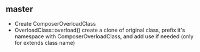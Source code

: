 master
------

- Create ComposerOverloadClass
- OverloadClass::overload() create a clone of original class, prefix it's namespace with ComposerOverloadClass, and add use if needed (only for extends class name)
